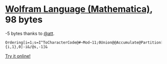 # [Wolfram Language (Mathematica)], 98 bytes

-5 bytes thanks to [@att](https://codegolf.stackexchange.com/users/81203/att).

    Ordering[i=1;s=I^ToCharacterCode@#~Mod~11;0Union@@Accumulate@Partition[s,i,i++,{i,1},0]-i&/@s,-1]&

[Try it online!][TIO-kwodmdnv]

[Wolfram Language (Mathematica)]: https://www.wolfram.com/wolframscript/
[TIO-kwodmdnv]: https://tio.run/##NYyxCoMwGIRfJURwMaKZjSHFqUOpQzuFBIKm9YeqEGMW0Ve3Wuh9y303XG98Z3vjoTH7C5X73bXWwfCWUNJiKq/6MVadcabx1lVja0W03cZ2o7TInwOMgxCXppn7@WO8FbVxHvyxyokAgSQhCxC6klylEGdiIilV8V4f/15GKOXoJSOlUIwygRbMz2CCsA5/Tgtc88A0@/VDmNYscLzuXw "Wolfram Language (Mathematica) – Try It Online"